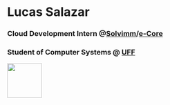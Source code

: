# Lucas Salazar

### Cloud Development Intern @[Solvimm](https://solvimm.com/)/[e-Core](https://www.e-core.com/)

### Student of Computer Systems @ [UFF](https://www.uff.br/)

<img width=80 src="https://cdn-icons-png.flaticon.com/512/1123/1123882.png"/>
